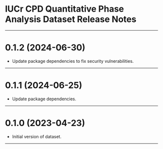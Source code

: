 IUCr CPD Quantitative Phase Analysis Dataset Release Notes
===============================================================================
-------------------------------------------------------------------------------
0.1.2 (2024-06-30)
==================
* Update package dependencies to fix security vulnerabilities.

-------------------------------------------------------------------------------
0.1.1 (2024-06-25)
==================
* Update package dependencies.

-------------------------------------------------------------------------------
0.1.0 (2023-04-23)
==================
* Initial version of dataset.

-------------------------------------------------------------------------------
